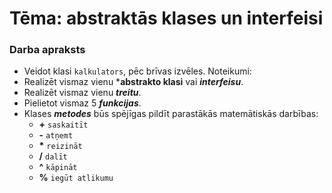 # Tēma: abstraktās klases un interfeisi

### Darba apraksts

- Veidot klasi ```kalkulators```, pēc brīvas izvēles.
Noteikumi: 
 - Realizēt vismaz vienu ***abstrakto klasi** vai ***interfeisu***.
 - Realizēt vismaz vienu ***treitu***.
 - Pielietot vismaz 5 ***funkcijas***.
 - Klases ***metodes*** būs spējīgas pildīt parastākās matemātiskās darbības:
    - **+** ```saskaitīt```
    - **-** ```atņemt```
    - **\*** ```reizināt```
    - **/** ```dalīt```
    - **^** ```kāpināt```
    - **%** ```iegūt atlikumu```